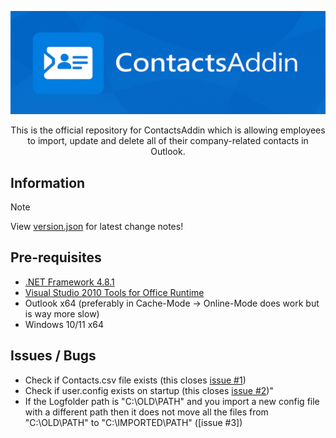 <p align=center>
  <img src="Images/Banner_540x177.png" width=600/>
</p>

<p align=center>This is the official repository for ContactsAddin which is allowing employees to import, update and delete all of their company-related contacts in Outlook.</p>

## Information

> [!NOTE]
> View [version.json](https://github.com/kevrach1/ContactsAddin.Releases/blob/main/version.json) for latest change notes!

## Pre-requisites

+ [.NET Framework 4.8.1](https://dotnet.microsoft.com/en-us/download/dotnet-framework/net481)
+ [Visual Studio 2010 Tools for Office Runtime](https://www.microsoft.com/en-us/download/details.aspx?id=105522)
+ Outlook x64 (preferably in Cache-Mode -> Online-Mode does work but is way more slow)
+ Windows 10/11 x64

## Issues / Bugs

+ Check if Contacts.csv file exists (this closes [issue #1](https://github.com/kevrach1/ContactsAddin.Releases/issues/1))
+ Check if user.config exists on startup (this closes [issue #2](https://github.com/kevrach1/ContactsAddin.Releases/issues/2))"
+ If the Logfolder path is "C:\OLD\PATH" and you import a new config file with a different path then it does not move all the files from "C:\OLD\PATH" to "C:\IMPORTED\PATH\" ([issue #3])
